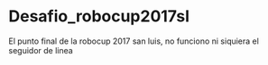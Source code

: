 # Desafio_robocup2017sl
El punto final de la robocup 2017 san luis, no funciono ni siquiera el seguidor de linea
